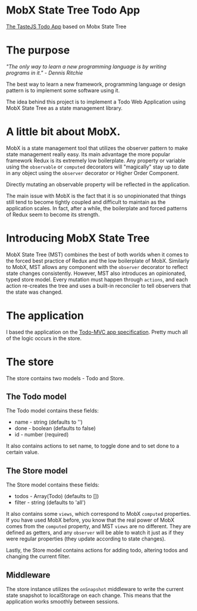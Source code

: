 # MobX State Tree Todo App
[The TasteJS Todo App](https://github.com/tastejs/todomvc) based on Mobx State Tree

# The purpose
*"The only way to learn a new programming language is by writing programs in it." - Dennis Ritchie*

The best way to learn a new framework, programming language or design pattern is to implement some software using it.

The idea behind this project is to implement a Todo Web Application using MobX State Tree as a state management library. 

# A little bit about MobX. 
MobX is a state management tool that utilizes the observer pattern to make state management really easy. Its main advantage the more popular framework Redux is its extremely low boilerplate. Any property or variable using the `observable` or `computed` decorators will "magically" stay up to date in any object using the `observer` decorator or Higher Order Component.

Directly mutating an observable property will be reflected in the application.

The main issue with MobX is the fact that it is so unopinionated that things still tend to become tightly coupled and difficult to maintain as the application scales. In fact, after a while, the boilerplate and forced patterns of Redux seem to become its strength.

# Introducing MobX State Tree
MobX State Tree (MST) combines the best of both worlds when it comes to the forced best practice of Redux and the low boilerplate of MobX. Similarly to MobX, MST allows any component with the `observer` decorator to reflect state changes consistently. However, MST also introduces an opinionated, typed store model. Every mutation must happen through `actions`, and each action re-creates the tree and uses a built-in reconciler to tell observers that the state was changed.

# The application
I based the application on the [Todo-MVC app specification](https://github.com/tastejs/todomvc/blob/master/app-spec.md). Pretty much all of the logic occurs in the store.

# The store
The store contains two models - Todo and Store. 
## The Todo model
The Todo model contains these fields:
- name - string (defaults to '')
- done - boolean (defaults to false)
- id - number (required)

It also contains actions to set name, to toggle done and to set done to a certain value.

## The Store model
The Store model contains these fields:
- todos - Array(Todo) (defaults to [])
- filter - string (defaults to 'all')

It also contains some `views`, which correspond to MobX `computed` properties. If you have used MobX before, you know that the real power of MobX comes from the `computed` property, and MST `views` are no different. They are defined as getters, and any `observer` will be able to watch it just as if they were regular properties (they update according to state changes).

Lastly, the Store model contains actions for adding todo, altering todos and changing the current filter.

## Middleware
The store instance utilizes the `onSnapshot` middleware to write the current state snapshot to localStorage on each change. This means that the application works smoothly between sessions.